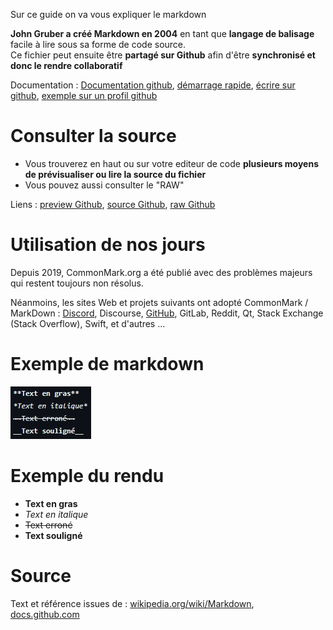Sur ce guide on va vous expliquer le markdown

**John Gruber a créé Markdown en 2004** en tant que **langage de balisage** facile à lire sous sa forme de code source.  
Ce fichier peut ensuite être **partagé sur Github** afin d'être **synchronisé et donc le rendre collaboratif**

Documentation : [Documentation github](https://docs.github.com/fr/get-started/writing-on-github/getting-started-with-writing-and-formatting-on-github/basic-writing-and-formatting-syntax), [démarrage rapide](https://docs.github.com/en/get-started/writing-on-github/getting-started-with-writing-and-formatting-on-github/quickstart-for-writing-on-github), [écrire sur github](https://docs.github.com/fr/get-started/writing-on-github), [exemple sur un profil github](https://docs.github.com/en/account-and-profile/setting-up-and-managing-your-github-profile/customizing-your-profile/managing-your-profile-readme)

# Consulter la source
- Vous trouverez en haut ou sur votre editeur de code **plusieurs moyens de prévisualiser ou lire la source du fichier**
- Vous pouvez aussi consulter le "RAW"

Liens : [preview Github](https://github.com/Altherneum/.github/blob/main/note/Github/Markdown/Learning.md), [source Github](https://github.com/Altherneum/.github/blob/main/note/Github/Markdown/Learning.md?plain=1), [raw Github](https://raw.githubusercontent.com/Altherneum/.github/main/note/Github/Markdown/Learning.md)

# Utilisation de nos jours
Depuis 2019, CommonMark.org a été publié avec des problèmes majeurs qui restent toujours non résolus.

Néanmoins, les sites Web et projets suivants ont adopté CommonMark / MarkDown : [Discord](https://support.discord.com/hc/en-us/articles/210298617-Markdown-Text-101-Chat-Formatting-Bold-Italic-Underline-), Discourse, [GitHub](https://docs.github.com/fr/get-started/writing-on-github/getting-started-with-writing-and-formatting-on-github/basic-writing-and-formatting-syntax), GitLab, Reddit, Qt, Stack Exchange (Stack Overflow), Swift, et d'autres ...

# Exemple de markdown
![Exemple de markdown](https://github.com/Altherneum/.github/blob/main/note/assets/chrome_uKrMVGwLFY.png?raw=true)

# Exemple du rendu
- **Text en gras**
- *Text en italique*
- ~~Text erroné~~
- __Text souligné__

# Source
Text et référence issues de : [wikipedia.org/wiki/Markdown](https://en.wikipedia.org/wiki/Markdown), [docs.github.com](https://docs.github.com/fr/get-started/writing-on-github/getting-started-with-writing-and-formatting-on-github/basic-writing-and-formatting-syntax)
